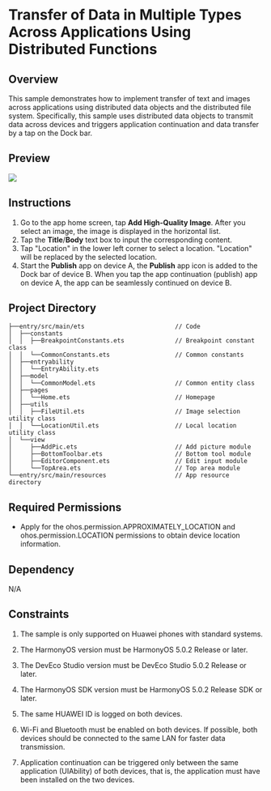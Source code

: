 # Transfer of Data in Multiple Types Across Applications Using Distributed Functions

## Overview

This sample demonstrates how to implement transfer of text and images across applications using distributed data objects and the distributed file system. Specifically, this sample uses distributed data objects to transmit data across devices and triggers application continuation and data transfer by a tap on the Dock bar.

## Preview

![](screenshots/device/ContinuePublish_EN.gif)

## Instructions

1. Go to the app home screen, tap **Add High-Quality Image**. After you select an image, the image is displayed in the horizontal list.
2. Tap the **Title**/**Body** text box to input the corresponding content.
3. Tap "Location" in the lower left corner to select a location. "Location" will be replaced by the selected location.
4. Start the **Publish** app on device A, the **Publish** app icon is added to the Dock bar of device B. When you tap the app continuation (publish) app on device A, the app can be seamlessly continued on device B.

## Project Directory

```
├──entry/src/main/ets                         // Code
│  ├──constants
│  │  ├──BreakpointConstants.ets              // Breakpoint constant class
│  │  └──CommonConstants.ets                  // Common constants
│  ├──entryability
│  │  └──EntryAbility.ets       
│  ├──model
│  │  └──CommonModel.ets                      // Common entity class      
│  ├──pages
│  │  └──Home.ets                             // Homepage      
│  ├──utils
│  │  ├──FileUtil.ets                         // Image selection utility class
│  │  └──LocationUtil.ets                     // Local location utility class
│  └──view
│     ├──AddPic.ets                           // Add picture module
│     ├──BottomToolbar.ets                    // Bottom tool module
│     ├──EditorComponent.ets                  // Edit input module
│     └──TopArea.ets                          // Top area module
└──entry/src/main/resources                   // App resource directory
```

## Required Permissions

- Apply for the ohos.permission.APPROXIMATELY_LOCATION and ohos.permission.LOCATION permissions to obtain device location information.

## Dependency

N/A

## Constraints

1. The sample is only supported on Huawei phones with standard systems.

2. The HarmonyOS version must be HarmonyOS 5.0.2 Release or later.

3. The DevEco Studio version must be DevEco Studio 5.0.2 Release or later.

4. The HarmonyOS SDK version must be HarmonyOS 5.0.2 Release SDK or later.

5. The same HUAWEI ID is logged on both devices.

6. Wi-Fi and Bluetooth must be enabled on both devices. If possible, both devices should be connected to the same LAN for faster data transmission.

7. Application continuation can be triggered only between the same application (UIAbility) of both devices, that is, the application must have been installed on the two devices.
